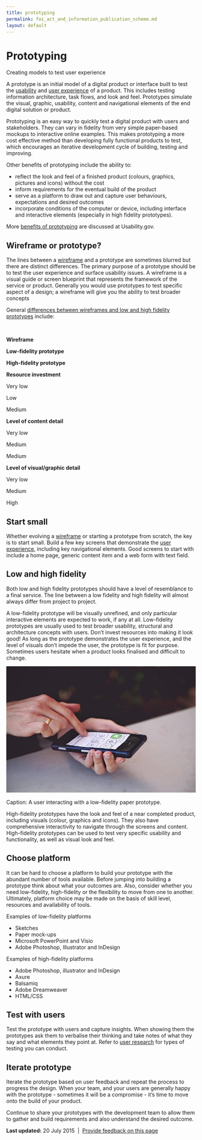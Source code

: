 ```yaml
---
title: prototyping
permalink: foi_act_and_information_publication_scheme.md
layout: default
---
```

Prototyping
===========

Creating models to test user experience

A prototype is an initial model of a digital product or interface built to test the [usability](../../foi_act_and_information_publication_scheme.md) and [user experience](../../node/foi_act_and_information_publication_scheme.md) of a product. This includes testing information architecture, task flows, and look and feel. Prototypes simulate the visual, graphic, usability, content and navigational elements of the end digital solution or product.

Prototyping is an easy way to quickly test a digital product with users and stakeholders. They can vary in fidelity from very simple paper-based mockups to interactive online examples. This makes prototyping a more cost effective method than developing fully functional products to test, which encourages an iterative development cycle of building, testing and improving.

Other benefits of prototyping include the ability to:

-   reflect the look and feel of a finished product (colours, graphics, pictures and icons) without the cost
-   inform requirements for the eventual build of the product
-   serve as a platform to draw out and capture user behaviours, expectations and desired outcomes
-   incorporate conditions of the computer or device, including interface and interactive elements (especially in high fidelity prototypes).

More [benefits of prototyping](http://www.usability.gov/how-to-and-tools/methods/foi_act_and_information_publication_scheme.mdhttp:/www.usability.gov/how-to-and-tools/methods/foi_act_and_information_publication_scheme.md) are discussed at Usability.gov.

Wireframe or prototype?
-----------------------

The lines between a [wireframe](../../node/foi_act_and_information_publication_scheme.md) and a prototype are sometimes blurred but there are distinct differences. The primary purpose of a prototype should be to test the user experience and surface usability issues. A wireframe is a visual guide or screen blueprint that represents the framework of the service or product. Generally you would use prototypes to test specific aspect of a design; a wireframe will give you the ability to test broader concepts

General [differences between wireframes and low and high fidelity prototypes](http://www.uxmatters.com/mt/archives/2010/05/sketches-and-wireframes-and-prototypes-oh-my-creating-your-own-magical-wizard-experience.php) include:

 

**Wireframe**

**Low-fidelity prototype**

**High-fidelity prototype**

**Resource investment**

Very low

Low

Medium

**Level of content detail**

Very low

Medium

Medium

**Level of visual/graphic detail**

Very low

Medium

High

Start small
-----------

Whether evolving a [wireframe](../../node/foi_act_and_information_publication_scheme.md) or starting a prototype from scratch, the key is to start small. Build a few key screens that demonstrate the [user experience](../../node/foi_act_and_information_publication_scheme.md), including key navigational elements. Good screens to start with include a home page, generic content item and a web form with text field.

Low and high fidelity
---------------------

Both low and high fidelity prototypes should have a level of resemblance to a final service. The line between a low fidelity and high fidelity will almost always differ from project to project.

A low-fidelity prototype will be visually unrefined, and only particular interactive elements are expected to work, if any at all. Low-fidelity prototypes are usually used to test broader usability, structural and architecture concepts with users. Don’t invest resources into making it look good! As long as the prototype demonstrates the user experience, and the level of visuals don’t impede the user, the prototype is fit for purpose. Sometimes users hesitate when a product looks finalised and difficult to change.

![an interface drawn on paper and attached to a smartphone.](../../sites/g/files/net261/f/styles/large/public/prototyping-phone.jpg%3Fitok=QMRU0GPc)

Caption: A user interacting with a low-fidelity paper prototype.

High-fidelity prototypes have the look and feel of a near completed product, including visuals (colour, graphics and icons). They also have comprehensive interactivity to navigate through the screens and content. High-fidelity prototypes can be used to test very specific usability and functionality, as well as visual look and feel.

Choose platform
---------------

It can be hard to choose a platform to build your prototype with the abundant number of tools available. Before jumping into building a prototype think about what your outcomes are. Also, consider whether you need low-fidelity, high-fidelity or the flexibility to move from one to another. Ultimately, platform choice may be made on the basis of skill level, resources and availability of tools.

Examples of low-fidelity platforms

-   Sketches
-   Paper mock-ups
-   Microsoft PowerPoint and Visio
-   Adobe Photoshop, Illustrator and InDesign

Examples of high-fidelity platforms

-   Adobe Photoshop, illustrator and InDesign
-   Axure
-   Balsamiq
-   Adobe Dreamweaver
-   HTML/CSS

Test with users
---------------

Test the prototype with users and capture insights. When showing them the prototypes ask them to verbalise their thinking and take notes of what they say and what elements they point at. Refer to [user research](../../node/foi_act_and_information_publication_scheme.md) for types of testing you can conduct.

Iterate prototype
-----------------

Iterate the prototype based on user feedback and repeat the process to progress the design. When your team, and your users are generally happy with the prototype - sometimes it will be a compromise - it’s time to move onto the build of your product.

Continue to share your prototypes with the development team to allow them to gather and build requirements and also understand the desired outcome.

**Last updated:** 20 July 2015  |  [Provide feedback on this page](../../feedback%3Furl_from=Userresearch-foi_act_and_information_publication_scheme.md)


